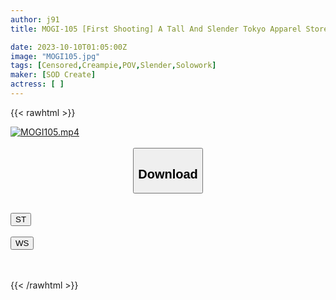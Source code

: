 ```yaml
---
author: j91
title: MOGI-105 [First Shooting] A Tall And Slender Tokyo Apparel Store Clerk With An Outstanding Figure Who Is Frustrated. I Wanted To Sneak Out Of Work And Try Something Naughty.I Had Sex With A Tall, Slender Beauty During A Weekday Afternoon Appointment. Yuri-Chan 21 Years Old Yurika Goto

date: 2023-10-10T01:05:00Z
image: "MOGI105.jpg"
tags: [Censored,Creampie,POV,Slender,Solowork]
maker: [SOD Create]
actress: [ ]
---
```



{{< rawhtml >}}

<div class="video" data-videoid="z1dkKGq7bzIYM0x">
    <a href="javascript:;">
        <img src="https://my.j91.asia/posts/MOGI105/MOGI105.jpg" width="WIDTH" height="HEIGHT" alt="MOGI105.mp4" loading="lazy">
    </a>
</div>

<script type="text/javascript" src="https://j91.asia/asset/on-demand-st.js"></script>

<br>
  <link rel="stylesheet" href="https://j91.asia/asset/bs5.css">
  
  <center>
  <button class="btn btn-primary" type="button" data-bs-toggle="collapse" data-bs-target=".multi-collapse" aria-expanded="false" aria-controls="multiCollapseExample1 multiCollapseExample2"><h2>Download</h2></button></center>
</p>
<div class="row">
  <div class="col">
    <div class="collapse multi-collapse" id="multiCollapseExample1">
      <div class="card card-body">
	      	      <br>
<div class="buttons">  
<a href="https://streamtape.to/v/z1dkKGq7bzIYM0x"><button class="btn-hover color-3"><i class="fa fa-download"></i> ST</button></a></div>
    </div>
  </div>
</div>
  <div class="col">
    <div class="collapse multi-collapse" id="multiCollapseExample2">
      <div class="card card-body">
	      <br>
<div class="buttons">
    <a href="https://wolfstream.tv/8mpfc9k45wwf"><button class="btn-hover color-9"><i class="fa fa-download"></i> WS</button></a></div>
<br><br>
      </div>
    </div>
  </div>
</div>

{{< /rawhtml >}}
